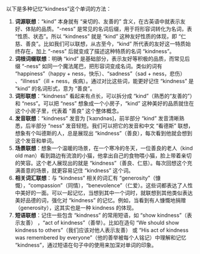 以下是多种记忆“kindness”这个单词的方法：
1. **词源联想**：“kind” 本身就有 “亲切的、友善的” 含义，在古英语中就表示友好、体贴的品质。“-ness” 是常见的名词后缀，用于将形容词转化为名词，表 “性质、状态”。所以 “kindness” 就是 “kind” 这种友好性质的体现，即 “仁慈、善良”。比如我们可以联想，从古至今，“kind” 所代表的友好这一特质始终存在，加上 “-ness” 后就变成了描述这种特质的名词 “kindness”。 
2. **词根词缀联想**：明确 “kind” 是基础部分，表示友好等积极的品质，而常见后缀 “-ness” 如同一个魔法尾巴，把形容词变成名词。类似的词有 “happiness”（happy + ness，快乐）、“sadness”（sad + ness，悲伤） 、“illness”（ill + ness，疾病）。通过对比这些词，能更好记住 “kindness” 是 “kind” 的名词形式，意为 “善良”。 
3. **词形联想**：“kindness” 看起来有点长，可以拆分成 “kind”（熟悉的“友善的”）和 “ness”。可以把 “ness” 想象成一个小房子，“kind” 这种美好的品质就住在这个小房子里，代表着 “善良” 这个整体概念。 
4. **发音联想**：“kindness” 发音为 [ˈkaɪndnəs]，前半部分 “kind” 发音清晰熟悉，后半部分 “ness” 发音轻短。我们可以把它的发音和中文 “看德斯” 联想，想象有个叫德斯的人，总是展现出 “kindness”（善良），每次看到他就会想到这个发音和单词。 
5. **场景联想**：想象一个温暖的场景，在一个寒冷的冬天，一位善良的老人（kind old man）看到路边有流浪的小猫，他拿出自己的食物喂小猫，脸上带着亲切的笑容。这个老人展现出的就是 “kindness”（善良、仁慈）。每次回想这个充满善意的场景，就更容易记住 “kindness” 这个词。 
6. **相关词汇联想**：与 “kindness” 相关的词汇有 “generosity”（慷慨），“compassion”（同情），“benevolence”（仁爱）。这些词都表达了人性中美好的一面。可以一起记忆，当想到其中一个词时，就联想到其他类似表达美好品德的词，强化对 “kindness” 的记忆。例如，当看到有人慷慨地捐赠（generosity），这其实也是一种 kindness 的体现。 
7. **短语联想**：记住一些包含 “kindness” 的常用短语，如 “show kindness”（表示友善） ，“act of kindness”（善举）。比如在造句 “We should show kindness to others”（我们应该对他人表示友善） 或 “His act of kindness was remembered by everyone”（他的善举被每个人铭记）中理解和记忆 “kindness”，通过短语在句子中的使用来加深对单词的印象。 